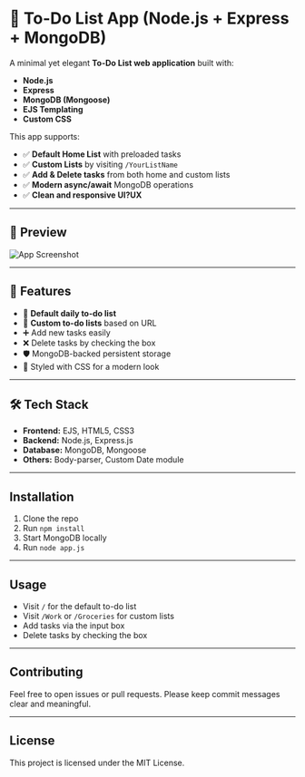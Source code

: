 # 📝 To-Do List App (Node.js + Express + MongoDB)

A minimal yet elegant **To-Do List web application** built with:
- **Node.js**
- **Express**
- **MongoDB (Mongoose)**
- **EJS Templating**
- **Custom CSS**

This app supports:
- ✅ **Default Home List** with preloaded tasks  
- ✅ **Custom Lists** by visiting `/YourListName`  
- ✅ **Add & Delete tasks** from both home and custom lists  
- ✅ **Modern async/await** MongoDB operations  
- ✅ **Clean and responsive UI?UX**  

---

## 📸 Preview
![App Screenshot](https://media.istockphoto.com/id/863607936/photo/to-do-list-on-note-pad-with-coffee-and-pen-on-office-desk.jpg?s=612x612&w=0&k=20&c=3ZpVRcBI9oGdPty0agkNlqzrAI3AnvjgpRdtDrjvHqI=)  

---

## 🚀 Features
- 📅 **Default daily to-do list**
- 📂 **Custom to-do lists** based on URL
- ➕ Add new tasks easily
- ❌ Delete tasks by checking the box
- 🛡 MongoDB-backed persistent storage
- 🎨 Styled with CSS for a modern look

---

## 🛠 Tech Stack
- **Frontend:** EJS, HTML5, CSS3
- **Backend:** Node.js, Express.js
- **Database:** MongoDB, Mongoose
- **Others:** Body-parser, Custom Date module

---
## Installation

1. Clone the repo  
2. Run `npm install`  
3. Start MongoDB locally  
4. Run `node app.js`
   
---
## Usage

- Visit `/` for the default to-do list  
- Visit `/Work` or `/Groceries` for custom lists  
- Add tasks via the input box  
- Delete tasks by checking the box
  
---
## Contributing

Feel free to open issues or pull requests. Please keep commit messages clear and meaningful.

---
## License

This project is licensed under the MIT License.

